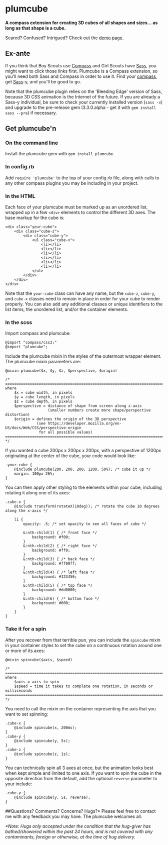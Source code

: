 # plumcube

**A compass extension for creating 3D cubes of all shapes and sizes... as long as that shape is a cube.**

Scared? Confused? Intrigued? Check out the [demo page](http://stephanieplumeri.net/plumlabs/plumcube/).

## Ex-ante

If you think that Boy Scouts use [Compass](http://compass-style.org/) and Girl Scouts have [Sass](http://sass-lang.com/), you might want to click those links first. Plumcube is a Compass extension, so you'll need both Sass and Compass in order to use it. Find your [compass](http://compass-style.org/install/), get [Sass](http://sass-lang.com/download.html)-y, and you'll be good to go.

Note that the plumcube plugin relies on the 'Bleeding Edge' version of Sass, because 3D CSS animation is the Internet of the future. If you are already a Sass-y individual, be sure to check your currently installed version (`sass -v`) and upgrade to the pre-release gem (3.3.0.alpha - get it with `gem install sass --pre`) if necessary.

## Get plumcube'n

### On the command line
Install the plumcube gem with `gem install plumcube`.

### In config.rb
Add `require 'plumcube'` to the top of your config.rb file, along with calls to any other compass plugins you may be including in your project. 

### In the HTML
Each face of your plumcube must be marked up as an unordered list, wrapped up in a few `<div>` elements to control the different 3D axes. The base markup for the cube is:

    <div class="your-cube">
        <div class="cube-z">
            <div class="cube-y">
                <ul class="cube-x">
                    <li></li>
                    <li></li>
                    <li></li>
                    <li></li>
                    <li></li>
                    <li></li>
                </ul>
            </div>
        </div>
    </div>
    
Note that the `your-cube` class can have any name, but the `cube-z`, `cube-y`, and `cube-x` classes need to remain in place in order for your cube to render properly. You can also add any additional classes or unique identifiers to the list items, the unordered list, and/or the container elements.

### In the scss
Import compass and plumcube:

	@import "compass/css3;"
	@import "plumcube";
	
Include the plumcube mixin in the styles of the outermost wrapper element. The plumcube mixin parameters are:

	@mixin plumcube($x, $y, $z, $perspective, $origin)
	
	/* ====================================================================================
	where
		$x = cube width, in pixels
		$y = cube length, in pixels
		$z = cube depth, in pixels
		$perspective = distance of shape from screen along z-axis
					   (smaller numbers create more shape/perspective distortion)
		$origin = defines the origin of the 3D perspective
		          (see https://developer.mozilla.org/en-US/docs/Web/CSS/perspective-origin
				   for all possible values)
	==================================================================================== */

If you wanted a cube 200px x 200px x 200px, with a perspective of 1200px originating at the center of the cube, your code would look like:

	.your-cube {
		@include plumcube(200, 200, 200, 1200, 50%); /* cube it up */
		margin: 100px 26%;
	}

You can then apply other styling to the elements within your cube, including rotating it along one of its axes:

	.cube-x {
		@include transform(rotateX(10deg)); /* rotate the cube 10 degrees along the x-axis */
		
		li {
			opacity: .5; /* set opacity to see all faces of cube */
			
			&:nth-child(1) { /* front face */
				background: #f00; 
			}
			&:nth-child(2) { /* right face */
				background: #ff0; 
			}
			&:nth-child(3) { /* back face */
				background: #ff00ff; 
			}
			&:nth-child(4) { /* left face */
				background: #123456; 
			}
			&:nth-child(5) { /* top face */
				background: #dd0000;
			}
			&:nth-child(6) { /* bottom face */
				background: #000;
			}
		}
	}
	
### Take it for a spin
After you recover from that terrible pun, you can include the `spincube` mixin in your container styles to set the cube on a continuous rotation around one or more of its axes:
	
	@mixin spincube($axis, $speed)
	
	/* ====================================================================================
	where
		$axis = axis to spin
		$speed = time it takes to complete one rotation, in seconds or milliseconds
	==================================================================================== */
	
You need to call the mixin on the container representing the axis that you want to set spinning:

	.cube-x {
		@include spincube(x, 200ms);
	}
	.cube-y {
		@include spincube(y, 5s);
	}
	.cube-z {
		@include spincube(z, 1s);
	}


You can technically spin all 3 axes at once, but the animation looks best when kept simple and limited to one axis. If you want to spin the cube in the opposite direction from the default, add the optional `reverse` parameter to your include:

	.cube-y {
		@include spincube(y, 5s, reverse);
	}

##Questions? Comments? Concerns? Hugs?*
Please feel free to contact me with any feedback you may have. The plumcube welcomes all.

_*Note: Hugs only accepted under the condition that the hug-giver has bathed/showered within the past 24 hours, and is not covered with any contaminants, foreign or otherwise, at the time of hug delivery._
